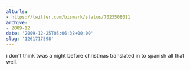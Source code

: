 ```yaml
---
alturls:
- https://twitter.com/bismark/status/7023508011
archive:
- 2009-12
date: '2009-12-25T05:06:38+00:00'
slug: '1261717598'
---
```


i don't think twas a night before christmas translated in to spanish all that well.


